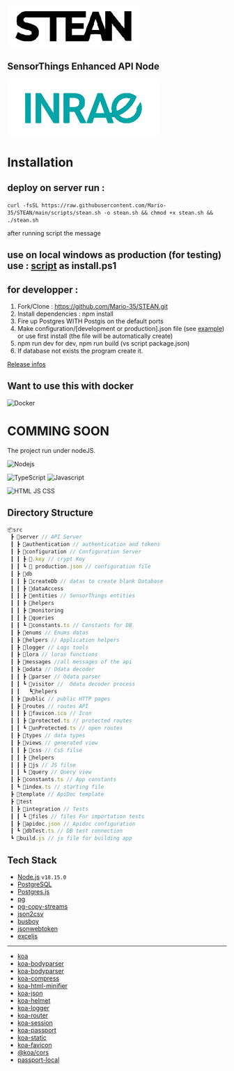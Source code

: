 ![Logo](https://raw.githubusercontent.com/Mario-35/STEAN/main/doc/assets/logo.png "Logo")

## SensorThings Enhanced API Node

![Inrae](https://raw.githubusercontent.com/Mario-35/STEAN/main/doc/assets/inrae.png "Inrae")

# Installation

## deploy on server run :
```curl -fsSL https://raw.githubusercontent.com/Mario-35/STEAN/main/scripts/stean.sh -o stean.sh && chmod +x stean.sh && ./stean.sh```

after running script the message  
## use on local windows as production (for testing) use :  [script](https://raw.githubusercontent.com/Mario-35/STEAN/main/scripts/install.ps1) as install.ps1

## for developper : 

1. Fork/Clone : <https://github.com/Mario-35/STEAN.git>
2. Install dependencies : npm install
3. Fire up Postgres WITH Postgis on the default ports
4. Make configuration/[development or production].json file (see [example](https://github.com/Mario-35/STEAN/blob/main/src/server/configuration/example.md))
or use first install (the file will be automatically create)
5. npm run dev for dev, npm run build (vs script package.json)
6. If database not exists the program create it.

[Release infos](https://github.com/Mario-35/STEAN/blob/main/realease.md)

## Want to use this with docker

![Docker](https://raw.githubusercontent.com/Mario-35/STEAN/main/doc/assets/logo-docker.png "Docker")

# COMMING SOON

The project run under nodeJS.

![Nodejs](https://raw.githubusercontent.com/Mario-35/STEAN/main/doc/assets/nodejs.png "Nodejs")

![TypeScript](https://raw.githubusercontent.com/Mario-35/STEAN/main/doc/assets/ts.png "TypeScript") ![Javascript](https://raw.githubusercontent.com/Mario-35/STEAN/main/doc/assets/js.png "Javascript")


![HTML JS CSS](https://raw.githubusercontent.com/Mario-35/STEAN/main/doc/assets/html.png "HTML JS CSS")

## Directory Structure

```js
📦src
 ┣ 📂server // API Server
 ┃ ┣ 📂authentication // authentication and tokens
 ┃ ┣ 📂configuration // Configuration Server
 ┃ ┃ ┣ 📜.key // crypt Key
 ┃ ┃ ┗ 📜 production.json // configuration file
 ┃ ┣ 📂db
 ┃ ┃ ┣ 📂createDb // datas to create blank Database
 ┃ ┃ ┣ 📂dataAccess
 ┃ ┃ ┣ 📂entities // SensorThings entities
 ┃ ┃ ┣ 📂helpers 
 ┃ ┃ ┣ 📂monitoring 
 ┃ ┃ ┣ 📂queries
 ┃ ┃ ┗ 📜constants.ts // Constants for DB
 ┃ ┣ 📂enums // Enums datas
 ┃ ┣ 📂helpers // Application helpers
 ┃ ┣ 📂logger // Logs tools
 ┃ ┣ 📂lora // loras functions
 ┃ ┣ 📂messages //all messages of the api
 ┃ ┣ 📂odata // Odata decoder
 ┃ ┃ ┣ 📂parser // Odata parser
 ┃ ┃ ┗ 📂visitor //  Odata decoder process
 ┃ ┃   ┗📂helpers
 ┃ ┣ 📂public // public HTTP pages
 ┃ ┣ 📂routes // routes API
 ┃ ┃ ┣ 📜favicon.ico // Icon
 ┃ ┃ ┣ 📜protected.ts // protected routes
 ┃ ┃ ┗ 📜unProtected.ts // open routes
 ┃ ┣ 📂types // data types
 ┃ ┣ 📂views // generated view
 ┃ ┃ ┣ 📂css // CsS filse
 ┃ ┃ ┣ 📂helpers
 ┃ ┃ ┣ 📂js // JS filse
 ┃ ┃ ┗ 📂query // Query view
 ┃ ┣ 📜constants.ts // App constants
 ┃ ┗ 📜index.ts // starting file
 ┣ 📂template // ApiDoc template
 ┣ 📂test
 ┃ ┣ 📂integration // Tests
 ┃ ┃ ┗ 📂files // files For importation tests
 ┃ ┣ 📜apidoc.json // Apidoc configuration
 ┃ ┗ 📜dbTest.ts // DB test connection
 ┗ 📜build.js // js file for building app
```

## Tech Stack

- [Node.js](https://nodejs.org/) `v18.15.0`
- [PostgreSQL](https://www.postgresql.org/)
- [Postgres.js](https://github.com/porsager/postgres)
- [pg](https://node-postgres.com/)
- [pg-copy-streams](https://github.com/brianc/node-pg-copy-streams#readme)
- [json2csv](https://mircozeiss.com/json2csv/)
- [busboy](https://github.com/mscdex/busboy)
- [jsonwebtoken](https://github.com/auth0/node-jsonwebtoken)
- [exceljs](https://github.com/exceljs/exceljs)

---

- [koa](https://koajs.com/)
- [koa-bodyparser](https://github.com/koajs/bodyparser)
- [koa-bodyparser](https://github.com/koajs/cors)
- [koa-compress](https://github.com/koajs/compress)
- [koa-html-minifier](https://github.com/koajs/html-minifier)
- [koa-json](https://github.com/koajs/json)
- [koa-helmet](https://github.com/venables/koa-helmet)
- [koa-logger](https://github.com/koajs/logger)
- [koa-router](https://github.com/koajs/router)
- [koa-session](https://github.com/koajs/session)
- [koa-passport](https://github.com/rkusa/koa-passport)
- [koa-static](https://github.com/koajs/static)
- [koa-favicon](https://github.com/koajs/favicon)
- [@koa/cors](https://github.com/koajs/cors)
- [passport-local](https://github.com/jaredhanson/passport-local)

